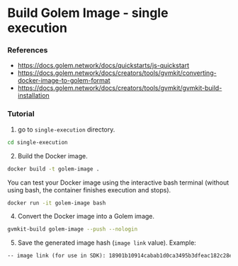# Build Golem Image - single execution

### References
- https://docs.golem.network/docs/quickstarts/js-quickstart
- https://docs.golem.network/docs/creators/tools/gvmkit/converting-docker-image-to-golem-format
- https://docs.golem.network/docs/creators/tools/gvmkit/gvmkit-build-installation

### Tutorial

1. go to ``single-execution`` directory.
```bash
cd single-execution
```

2. Build the Docker image.
```bash
docker build -t golem-image .
```

You can test your Docker image using the interactive bash terminal (without using bash, the container finishes execution and stops).
```bash
docker run -it golem-image bash
```

4. Convert the Docker image into a Golem image.
```bash
gvmkit-build golem-image --push --nologin
```

5. Save the generated image hash (``image link`` value). Example:
```txt
-- image link (for use in SDK): 18901b10914cabab1d0ca3495b3dfeac182c28e9d90651df682233f1
```
